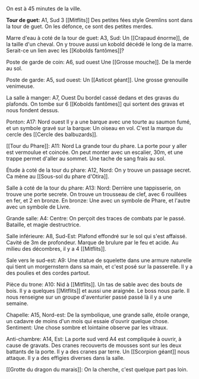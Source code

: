 
On est à 45 minutes de la ville. 

**Tour de guet:** A1, Sud
3 [[Mitflits]]
Des petites fées style Gremlins sont dans la tour de guet. 
On les défonce, ce sont des petites merdes. 

Marre d'eau à coté de la tour de guet: A3, Sud:
Un [[Crapaud énorme]], de la taille d'un cheval. 
On y trouve aussi un kobold décédé le long de la marre. Serait-ce un lien avec les [[Kobolds fantômes]]?


Poste de garde de coin: A6, sud ouest
Une [[Grosse mouche]]. 
De la merde au sol. 


Poste de garde: A5, sud ouest:
Un [[Asticot géant]].
Une grosse grenouille venimeuse. 


La salle à manger: A7, Ouest
Du bordel cassé dedans et des gravas du plafonds. 
On tombe sur 6 [[Kobolds fantômes]] qui sortent des gravas et nous fondent dessus.


Ponton: A17: Nord ouest
Il y a une barque avec une tourte au saumon fumé, et un symbole gravé sur la barque: Un oiseau en vol. C'est la marque du cercle des [[Cercle des balbuzards]]. 

[[Tour du Phare]]: A11: Nord
La grande tour du phare. La porte pour y aller est vermoulue et coincée. 
On peut monter avec un escalier, 30m, et une trappe permet d'aller au sommet. Une tache de sang frais au sol. 


Étude à coté de la tour du phare: A12, Nord:
On y trouve un passage secret. Ca mène au [[Sous-sol du phare d'Otira]]. 


Salle à coté de la tour du phare: A13: Nord:
Derrière une tappisserie, on trouve une porte secrete. 
On trouve un trousseau de clef, avec 6 rouillées en fer, et 2 en bronze. 
En bronze: Une avec un symbole de Phare, et l'autre avec un symbole de Livre. 


Grande salle: A4: Centre:
On perçoit des traces de combats par le passé. Bataille, et magie destructrice. 


Salle inférieure: A8, Sud-Est:
Plafond effondré sur le sol qui s'est affaissé. Cavité de 3m de profondeur. 
Marque de brulure par le feu et acide. 
Au milieu des décombres, il y a 4 [[Mitflits]].


Sale vers le sud-est: A9:
Une statue de squelette dans une armure naturelle qui tient un morgernstern dans sa main, et c'est posé sur la passerelle. Il y a des poulies et des cordes partout. 

Pièce du trone: A10: 
Nid à [[Mitflits]]. Un tas de sable avec des bouts de bois. Il y a quelques [[Mitflits]] et aussi une araignée. Le boss nous parle. Il nous renseigne sur un groupe d'aventurier passé passé là il y a une semaine. 


Chapelle: A15, Nord-est:
De la symbolique, une grande salle, étoile orange, un cadavre de moins d'un mois qui essaie d'ouvrir quelque chose. 
Sentiment: Une chose sombre et lointaine observe par les vitraux. 

Anti-chambre: A14, Est:
La porte sud verd A4 est compliquée à ouvrir, à cause de gravats. Des cranes recouverts de mousses sont sur les deux battants de la porte. Il y a des cranes par terre. 
Un [[Scorpion géant]] nous attaque. 
Il y a des effigies diverses dans la salle. 

[[Grotte du dragon du marais]]:
On la cherche, c'est quelque part pas loin. 